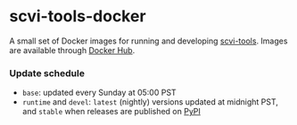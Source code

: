 # scvi-tools-docker

A small set of Docker images for running and developing 
[scvi-tools](https://github.com/scverse/scvi-tools). Images are available
through 
[Docker Hub](https://hub.docker.com/repository/docker/martinkim0/scvi-tools/general).

### Update schedule

- `base`: updated every Sunday at 05:00 PST
- `runtime` and `devel`: `latest` (nightly) versions updated at midnight PST, and 
  `stable` when releases are published on [PyPI](https://pypi.org/project/scvi-tools/)
